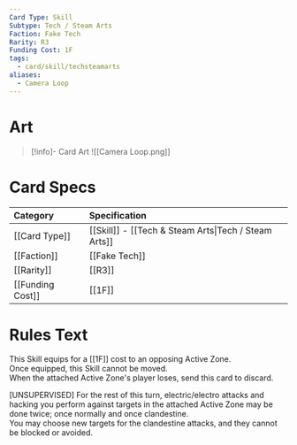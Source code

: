 ```yaml
---
Card Type: Skill
Subtype: Tech / Steam Arts
Faction: Fake Tech
Rarity: R3
Funding Cost: 1F
tags:
  - card/skill/techsteamarts
aliases:
  - Camera Loop
---
```

# Art

> [!info]- Card Art
> ![[Camera Loop.png]]

# Card Specs

| Category | Specification| 
| :--- | :--- |
| [[Card Type]] | [[Skill]] - [[Tech & Steam Arts\|Tech / Steam Arts]] |  
| [[Faction]] | [[Fake Tech]] | 
| [[Rarity]] | [[R3]] |  
| [[Funding Cost]] | [[1F]] |  

# Rules Text  

This Skill equips for a [[1F]] cost to an opposing Active Zone.  
Once equipped, this Skill cannot be moved.  
When the attached Active Zone's player loses, send this card to discard.  

[UNSUPERVISED] For the rest of this turn, electric/electro attacks and hacking you perform against targets in the attached Active Zone may be done twice; once normally and once clandestine.   
You may choose new targets for the clandestine attacks, and they cannot be blocked or avoided.  

